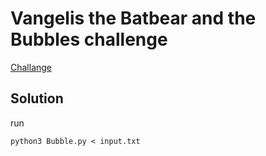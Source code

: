 Vangelis the Batbear and the Bubbles challenge
==============================================

[Challange](Bubble.md)

## Solution

run
```
python3 Bubble.py < input.txt
```